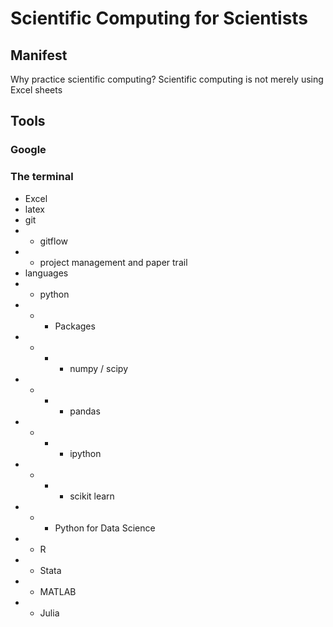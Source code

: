 Scientific Computing for Scientists
===================================

## Manifest
Why practice scientific computing? Scientific computing is not merely using Excel sheets

## Tools
### Google
### The terminal
* Excel
* latex
* git
* * gitflow
* * project management and paper trail
* languages
* * python
* * * Packages
* * * * numpy / scipy
* * * * pandas
* * * * ipython
* * * * scikit learn
* * * Python for Data Science
* * R
* * Stata
* * MATLAB
* * Julia
